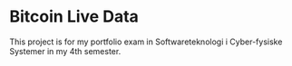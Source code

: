 # Bitcoin Live Data

This project is for my portfolio exam in Softwareteknologi i Cyber-fysiske Systemer in my 4th semester.
